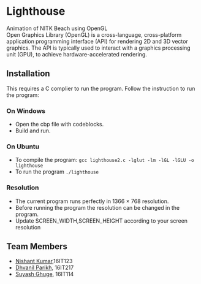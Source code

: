 # Lighthouse
Animation of NITK Beach using OpenGL<br>
Open Graphics Library (OpenGL) is a cross-language, cross-platform application programming interface (API) for rendering 2D and 3D vector graphics. The API is typically used to interact with a graphics processing unit (GPU), to achieve hardware-accelerated rendering.


## Installation

This requires a C complier to run the program. Follow the instruction to run the program:

### On Windows
- Open the cbp file with codeblocks.
- Build and run.


### On Ubuntu
- To compile the program: `gcc lighthouse2.c -lglut -lm -lGL -lGLU -o lighthouse`
- To run the program `./lighthouse`

### Resolution
- The current program runs perfectly in 1366 × 768 resolution.
- Before running the program the resolution can be changed in the program.
- Update SCREEN_WIDTH,SCREEN_HEIGHT according to your screen resolution


## Team Members
* [Nishant Kumar](https://github.com/NishantKr97),16IT123
* [Dhvanil Parikh](https://github.com/DhvanilP), 16IT217
* [Suyash Ghuge](https://github.com/suyash0103), 16IT114
